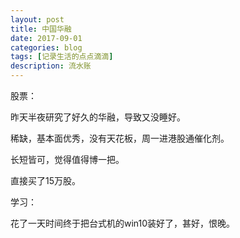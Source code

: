 ```yaml
---
layout: post
title: 中国华融
date: 2017-09-01
categories: blog
tags: [记录生活的点点滴滴]
description: 流水账
---
```



股票：

昨天半夜研究了好久的华融，导致又没睡好。

稀缺，基本面优秀，没有天花板，周一进港股通催化剂。

长短皆可，觉得值得博一把。

直接买了15万股。

学习：

花了一天时间终于把台式机的win10装好了，甚好，恨晚。









